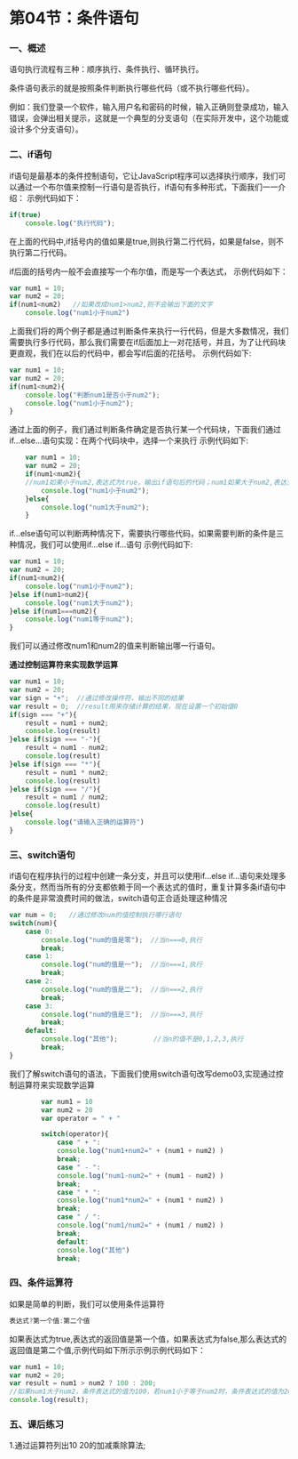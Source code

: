 # 第04节：条件语句

### 一、概述

语句执行流程有三种：顺序执行、条件执行、循环执行。

条件语句表示的就是按照条件判断执行哪些代码（或不执行哪些代码）。

例如：我们登录一个软件，输入用户名和密码的时候，输入正确则登录成功，输入错误，会弹出相关提示，这就是一个典型的分支语句（在实际开发中，这个功能或设计多个分支语句）。

### 二、if语句

if语句是最基本的条件控制语句，它让JavaScript程序可以选择执行顺序，我们可以通过一个布尔值来控制一行语句是否执行，if语句有多种形式，下面我们一一介绍：
示例代码如下：

``` js
if(true)  
    console.log("执行代码");
```
在上面的代码中,if括号内的值如果是true,则执行第二行代码，如果是false，则不执行第二行代码。

if后面的括号内一般不会直接写一个布尔值，而是写一个表达式，
示例代码如下：

``` js
var num1 = 10;
var num2 = 20;
if(num1<num2)   //如果改成num1>num2,则不会输出下面的文字
    console.log("num1小于num2")
```

上面我们将的两个例子都是通过判断条件来执行一行代码，但是大多数情况，我们需要执行多行代码，那么我们需要在if后面加上一对花括号，并且，为了让代码块更直观，我们在以后的代码中，都会写if后面的花括号。
示例代码如下:

``` js
var num1 = 10;
var num2 = 20;
if(num1<num2){
    console.log("判断num1是否小于num2");
    console.log("num1小于num2");
} 
```

通过上面的例子，我们通过判断条件确定是否执行某一个代码块，下面我们通过if...else...语句实现：在两个代码块中，选择一个来执行
示例代码如下:

``` js
    var num1 = 10;
    var num2 = 20;
    if(num1<num2){      
    //num1如果小于num2,表达式为true，输出if语句后的代码；num1如果大于num2,表达式为false,输出else语句后的内容
        console.log("num1小于num2");
    }else{
        console.log("num1大于num2");
    }
```

if...else语句可以判断两种情况下，需要执行哪些代码，如果需要判断的条件是三种情况，我们可以使用if...else if...语句
示例代码如下:

``` js
var num1 = 10;
var num2 = 20;
if(num1<num2){
    console.log("num1小于num2");
}else if(num1>num2){
    console.log("num1大于num2");
}else if(num1===num2){
    console.log("num1等于num2");
}
```

我们可以通过修改num1和num2的值来判断输出哪一行语句。

**通过控制运算符来实现数学运算**

``` js
var num1 = 10;
var num2 = 20;
var sign = "+";  //通过修改操作符，输出不同的结果
var result = 0;  //result用来存储计算的结果，现在设置一个初始值0
if(sign === "+"){
    result = num1 + num2;
    console.log(result)
}else if(sign === "-"){
    result = num1 - num2;
    console.log(result)
}else if(sign === "*"){
    result = num1 * num2;
    console.log(result)
}else if(sign === "/"){
    result = num1 / num2;
    console.log(result)
}else{
    console.log("请输入正确的运算符")
}
```

### 三、switch语句

if语句在程序执行的过程中创建一条分支，并且可以使用if...else if...语句来处理多条分支，然而当所有的分支都依赖于同一个表达式的值时，重复计算多条if语句中的条件是非常浪费时间的做法，switch语句正合适处理这种情况

```js
var num = 0;   //通过修改num的值控制执行哪行语句
switch(num){
    case 0:
        console.log("num的值是零");  //当n===0,执行
        break;
    case 1:
        console.log("num的值是一");  //当n===1,执行
        break;
    case 2:
        console.log("num的值是二");  //当n===2,执行
        break;
    case 3:
        console.log("num的值是三");  //当n===3,执行
        break;
    default:                         
        console.log("其他");         //当n的值不是0,1,2,3,执行
        break;
}
```

我们了解switch语句的语法，下面我们使用switch语句改写demo03,实现通过控制运算符来实现数学运算

``` js
        var num1 = 10 
        var num2 = 20
        var operator = " + "

        switch(operator){
            case " + ":
            console.log("num1+num2=" + (num1 + num2) )
            break;
            case " - ":
            console.log("num1-num2=" + (num1 - num2) )
            break;
            case " * ":
            console.log("num1*num2=" + (num1 * num2) )
            break;
            case " / ":
            console.log("num1/num2=" + (num1 / num2) )
            break;
            default:
            console.log("其他")
            break;
```


### 四、条件运算符
如果是简单的判断，我们可以使用条件运算符

``` js
表达式?第一个值:第二个值
```

如果表达式为true,表达式的返回值是第一个值，如果表达式为false,那么表达式的返回值是第二个值,示例代码如下所示示例示例代码如下：

``` js
var num1 = 10;
var num2 = 20;
var result = num1 > num2 ? 100 : 200;
//如果num1大于num2，条件表达式的值为100，若num1小于等于num2时，条件表达式的值为200；
console.log(result);
```

### 五、课后练习
1.通过运算符列出10 20的加减乘除算法;

